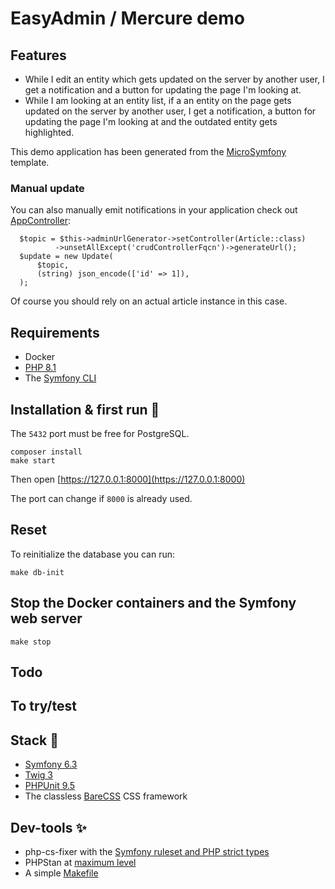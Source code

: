 # EasyAdmin / Mercure demo

## Features

* While I edit an entity which gets updated on the server by another user, I get
  a notification and a button for updating the page I'm looking at.
* While I am looking at an entity list, if a an entity on the page gets updated
  on the server by another user, I get a notification, a button for updating the page I'm looking
  at and the outdated entity gets highlighted.

This demo application has been generated from the [MicroSymfony](https://github.com/strangebuzz/MicroSymfony)
template.


### Manual update

You can also manually emit notifications in your application check out
[AppController](./src/Controller/AppController.php):

      $topic = $this->adminUrlGenerator->setController(Article::class)
              ->unsetAllExcept('crudControllerFqcn')->generateUrl();
      $update = new Update(
          $topic,
          (string) json_encode(['id' => 1]),
      );

Of course you should rely on an actual article instance in this case.


## Requirements

* Docker
* [PHP 8.1](https://www.php.net/releases/8.1/en.php)
* The [Symfony CLI](https://symfony.com/download)


## Installation & first run 🚀

The `5432` port must be free for PostgreSQL.

    composer install
    make start

Then open [https://127.0.0.1:8000](https://127.0.0.1:8000)

The port can change if `8000` is already used.


## Reset

To reinitialize the database you can run:

    make db-init


## Stop the Docker containers and the Symfony web server

    make stop


## Todo


## To try/test


## Stack 🔗

* [Symfony 6.3](https://symfony.com)
* [Twig 3](https://twig.symfony.com)
* [PHPUnit 9.5](https://phpunit.de)
* The classless [BareCSS](http://barecss.com) CSS framework 


## Dev-tools ✨
 
* php-cs-fixer with the [Symfony ruleset and PHP strict types](https://github.com/strangebuzz/MicroSymfony/blob/main/.php-cs-fixer.dist.php)
* PHPStan at [maximum level](https://github.com/strangebuzz/MicroSymfony/blob/main/phpstan.neon)
* A simple [Makefile](https://github.com/strangebuzz/MicroSymfony/blob/main/Makefile)
